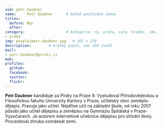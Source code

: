 ```yaml
---
uid: petr.daubner
name:     Petr Daubner  	# běžně používáné jméno
titles:
  before: Mgr. 
  after:
category:                 	# kategorie: rp, praha, vary, hradec, jmk, senat
- praha
img: people/petr-daubner.jpg   # 165 x 220
description:      	# kratký popis, max 160 znaků
mail:
- petr.daubner@pirati.cz
mob:			 
profiles:
  github:       
  facebook:  
  twitter: 		  
  flickr:		  
---
```


**Petr Daubner** kandiduje za Piráty na Praze 9. Vystudoval Přírodovědeckou a Filosofickou fakultu Univerzity Karlovy v Praze, učitelský obor zeměpis-dějepis. Pracuje jako učitel. Nejdříve učil na základní škole, od roku 2007 působí jako učitel dějepisu a zeměpisu na Gymnáziu Špitálská v Praze-Vysočanech. Je autorem internetové učebnice dějepisu pro střední školy. Procestoval zhruba osmdesát zemí. 
